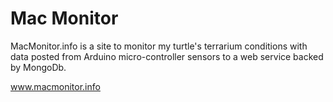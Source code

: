 # Mac Monitor
MacMonitor.info is a site to monitor my turtle's terrarium conditions with data posted from Arduino micro-controller sensors to a web service backed by MongoDb. 

www.macmonitor.info
